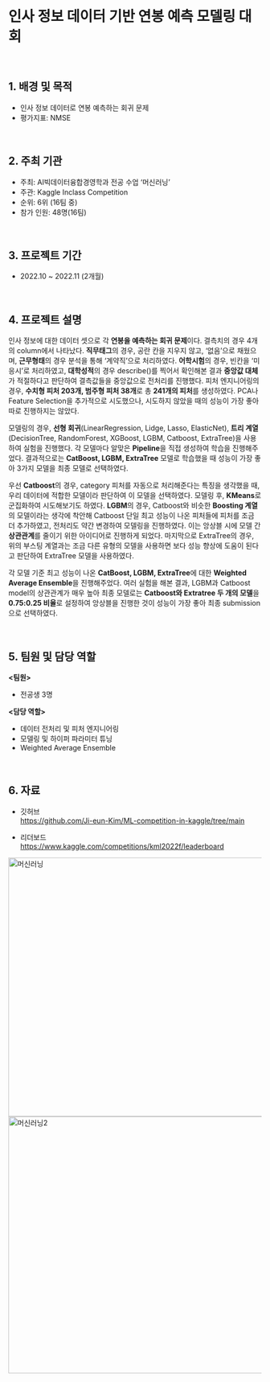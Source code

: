 # 인사 정보 데이터 기반 연봉 예측 모델링 대회 

<br/>

## 1. 배경 및 목적

- 인사 정보 데이터로 연봉 예측하는 회귀 문제
- 평가지표: NMSE

<br/>

## 2. 주최 기관

- 주최: AI빅데이터융합경영학과 전공 수업 ‘머신러닝’
- 주관: Kaggle Inclass Competition
- 순위: 6위 (16팀 중)
- 참가 인원: 48명(16팀)

<br/>

## 3. 프로젝트 기간

- 2022.10 ~ 2022.11 (2개월)
  
<br/>

## 4. 프로젝트 설명 
인사 정보에 대한 데이터 셋으로 각 **연봉을 예측하는 회귀 문제**이다. 결측치의 경우 4개의 column에서 나타났다. **직무태그**의 경우, 공란 칸을 지우지 않고, ‘없음’으로 채웠으며, **근무형태**의 경우 분석을 통해 ‘계약직’으로 처리하였다. **어학시험**의 경우, 빈칸을 ‘미응시’로 처리하였고, **대학성적**의 경우 describe()를 찍어서 확인해본 결과 **중앙값 대체**가 적절하다고 판단하여 결측값들을 중앙값으로 전처리를 진행했다. 피처 엔지니어링의 경우, **수치형 피처 203개, 범주형 피처 38개**로 총 **241개의 피처**를 생성하였다. PCA나 Feature Selection을 추가적으로 시도했으나, 시도하지 않았을 때의 성능이 가장 좋아 따로 진행하지는 않았다.

   모델링의 경우, **선형 회귀**(LinearRegression, Lidge, Lasso, ElasticNet), **트리 계열**(DecisionTree, RandomForest, XGBoost, LGBM, Catboost, ExtraTree)을 사용하여 실험을 진행했다. 각 모델마다 알맞은 **Pipeline**을 직접 생성하여 학습을 진행해주었다. 결과적으로는 **CatBoost, LGBM, ExtraTree** 모델로 학습했을 때 성능이 가장 좋아 3가지 모델을 최종 모델로 선택하였다. 

   우선 **Catboost**의 경우, category 피처를 자동으로 처리해준다는 특징을 생각했을 때, 우리 데이터에 적합한 모델이라 판단하여 이 모델을 선택하였다. 모델링 후, **KMeans**로 군집화하여 시도해보기도 하였다. **LGBM**의 경우, Catboost와 비슷한 **Boosting 계열**의 모델이라는 생각에 착안해 Catboost 단일 최고 성능이 나온 피처들에 피처를 조금 더 추가하였고, 전처리도 약간 변경하여 모델링을 진행하였다. 이는 앙상블 시에 모델 간 **상관관계**를 줄이기 위한 아이디어로 진행하게 되었다. 마지막으로 ExtraTree의 경우, 위의 부스팅 계열과는 조금 다른 유형의 모델을 사용하면 보다 성능 향상에 도움이 된다고 판단하여 ExtraTree 모델을 사용하였다.

각 모델 기준 최고 성능이 나온 **CatBoost, LGBM, ExtraTree**에 대한 **Weighted Average Ensemble**을 진행해주었다.  여러 실험을 해본 결과, LGBM과 Catboost model의 상관관계가 매우 높아 최종 모델로는 **Catboost와 Extratree 두 개의 모델**을 **0.75:0.25 비율**로 설정하여 앙상블을 진행한 것이 성능이 가장 좋아 최종 submission으로 선택하였다.


<br/>

## 5. 팀원 및 담당 역할
**<팀원>**

- 전공생 3명

**<담당 역할>**

- 데이터 전처리 및 피처 엔지니어링
- 모델링 및 하이퍼 파라미터 튜닝
- Weighted Average Ensemble

<br/>

## 6. 자료

- 깃허브  
https://github.com/Ji-eun-Kim/ML-competition-in-kaggle/tree/main


- 리더보드  
https://www.kaggle.com/competitions/kml2022f/leaderboard
<img width="515" alt="머신러닝" src="https://github.com/Ji-eun-Kim/ML-competition-in-kaggle/assets/124686375/ba892dec-f0d9-43c8-9bcd-5fc446ba8178">
<img width="511" alt="머신러닝2" src="https://github.com/Ji-eun-Kim/ML-competition-in-kaggle/assets/124686375/f0d2f04b-cc76-4be1-9a85-d22ebe123677">



































